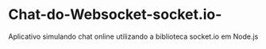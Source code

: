 # Chat-do-Websocket-socket.io-

Aplicativo simulando chat online utilizando a biblioteca socket.io em Node.js
